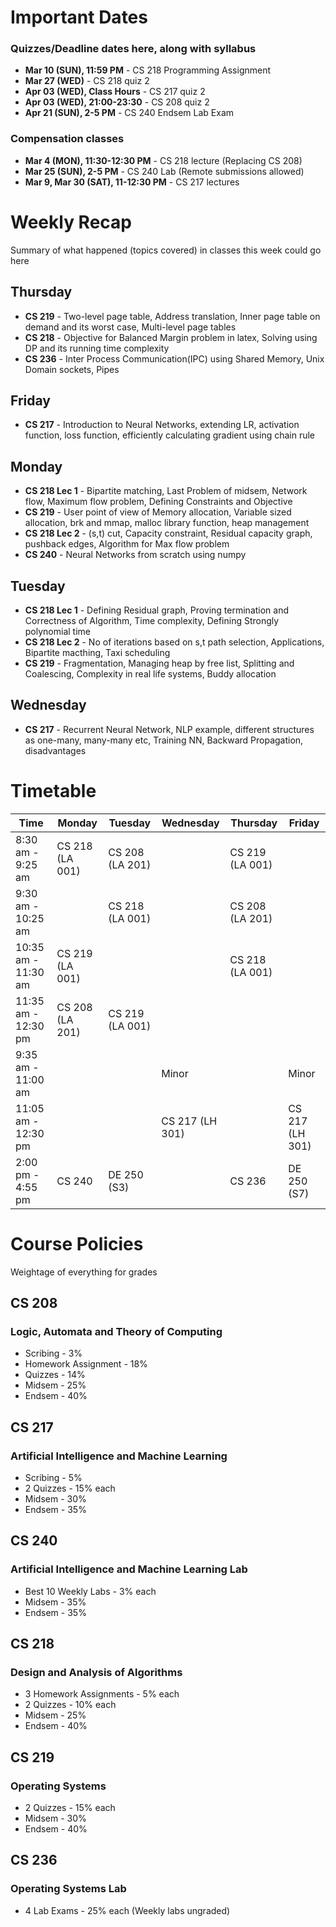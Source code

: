 # Important Dates

### Quizzes/Deadline dates here, along with syllabus

- **Mar 10 (SUN), 11:59 PM** - CS 218 Programming Assignment
- **Mar 27 (WED)** - CS 218 quiz 2
- **Apr 03 (WED), Class Hours** - CS 217 quiz 2
- **Apr 03 (WED), 21:00-23:30** - CS 208 quiz 2
- **Apr 21 (SUN), 2-5 PM** - CS 240 Endsem Lab Exam

### Compensation classes

- **Mar 4 (MON), 11:30-12:30 PM** - CS 218 lecture (Replacing CS 208)
- **Mar 25 (SUN), 2-5 PM** - CS 240 Lab (Remote submissions allowed)
- **Mar 9, Mar 30 (SAT), 11-12:30 PM** - CS 217 lectures

# Weekly Recap

Summary of what happened (topics covered) in classes this week could go here

## Thursday

- **CS 219** - Two-level page table, Address translation, Inner page table on demand and its worst case, Multi-level page tables
- **CS 218** - Objective for Balanced Margin problem in latex, Solving using DP and its running time complexity
- **CS 236** - Inter Process Communication(IPC) using Shared Memory, Unix Domain sockets, Pipes

## Friday

- **CS 217** - Introduction to Neural Networks, extending LR, activation function, loss function, efficiently calculating gradient using chain rule

## Monday

- **CS 218 Lec 1** - Bipartite matching, Last Problem of midsem, Network flow, Maximum flow problem, Defining Constraints and Objective
- **CS 219** - User point of view of Memory allocation, Variable sized allocation, brk and mmap, malloc library function, heap management
- **CS 218 Lec 2** - (s,t) cut, Capacity constraint, Residual capacity graph, pushback edges, Algorithm for Max flow problem
- **CS 240** - Neural Networks from scratch using numpy

## Tuesday

- **CS 218 Lec 1** - Defining Residual graph, Proving termination and Correctness of Algorithm, Time complexity, Defining Strongly polynomial time
- **CS 218 Lec 2** - No of iterations based on s,t path selection, Applications, Bipartite macthing, Taxi scheduling
- **CS 219** - Fragmentation, Managing heap by free list, Splitting and Coalescing, Complexity in real life systems, Buddy allocation

## Wednesday

- **CS 217** - Recurrent Neural Network, NLP example, different structures as one-many, many-many etc, Training NN, Backward Propagation, disadvantages

# Timetable

| Time                | Monday          | Tuesday         | Wednesday       | Thursday        | Friday         |
|---------------------|-----------------|-----------------|-----------------|-----------------|----------------|
| 8:30 am - 9:25 am   | CS 218 (LA 001) | CS 208 (LA 201) |                 | CS 219 (LA 001) |                |
| 9:30 am - 10:25 am  |                 | CS 218 (LA 001) |                 | CS 208 (LA 201) |                |
| 10:35 am - 11:30 am | CS 219 (LA 001) |                 |                 | CS 218 (LA 001) |                |
| 11:35 am - 12:30 pm | CS 208 (LA 201) | CS 219 (LA 001) |                 |                 |                |
| 9:35 am - 11:00 am  |                 |                 | Minor           |                 | Minor          |
| 11:05 am - 12:30 pm |                 |                 | CS 217 (LH 301) |                 | CS 217 (LH 301)|
| 2:00 pm - 4:55 pm   | CS 240          | DE 250 (S3)     |                 | CS 236          | DE 250 (S7)    |

# Course Policies

Weightage of everything for grades

## CS 208

### Logic, Automata and Theory of Computing

- Scribing - 3%
- Homework Assignment - 18%
- Quizzes - 14%
- Midsem - 25%
- Endsem - 40%

## CS 217

### Artificial Intelligence and Machine Learning

- Scribing - 5%
- 2 Quizzes - 15% each
- Midsem - 30%
- Endsem - 35%

## CS 240

### Artificial Intelligence and Machine Learning Lab

- Best 10 Weekly Labs - 3% each
- Midsem - 35%
- Endsem - 35%

## CS 218

### Design and Analysis of Algorithms

- 3 Homework Assignments - 5% each
- 2 Quizzes - 10% each
- Midsem - 25%
- Endsem - 40%

## CS 219

### Operating Systems

- 2 Quizzes - 15% each
- Midsem - 30%
- Endsem - 40%

## CS 236

### Operating Systems Lab

- 4 Lab Exams - 25% each (Weekly labs ungraded)
